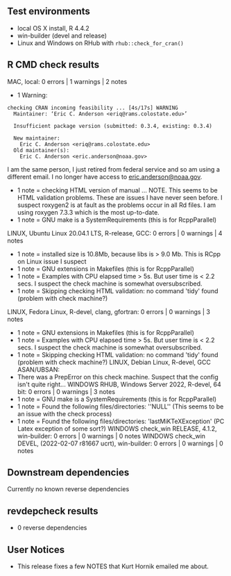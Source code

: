 ## Test environments

* local OS X install, R 4.4.2
* win-builder (devel and release)
* Linux and Windows on RHub with `rhub::check_for_cran()`

## R CMD check results



MAC, local: 0 errors | 1 warnings | 2 notes

  - 1 Warning: 
```
checking CRAN incoming feasibility ... [4s/17s] WARNING
  Maintainer: ‘Eric C. Anderson <eriq@rams.colostate.edu>’
  
  Insufficient package version (submitted: 0.3.4, existing: 0.3.4)
  
  New maintainer:
    Eric C. Anderson <eriq@rams.colostate.edu>
  Old maintainer(s):
    Eric C. Anderson <eric.anderson@noaa.gov>
```

I am the same person, I just retired from federal service and so am using a
different email.  I no longer have access to eric.anderson@noaa.gov.

  - 1 note =  checking HTML version of manual ... NOTE. This seems to be HTML validation problems. These
              are issues I have never seen before. I suspect roxygen2 is at fault as the problems occur
              in all Rd files.  I am using roxygen 7.3.3 which is the most up-to-date.  
  - 1 note =  GNU make is a SystemRequirements (this is for RcppParallel)
  
LINUX, Ubuntu Linux 20.04.1 LTS, R-release, GCC: 0 errors | 0 warnings | 4 notes

  - 1 note = installed size is 10.8Mb, because libs is > 9.0 Mb. This is RCpp on Linux issue I suspect
  - 1 note =  GNU extensions in Makefiles (this is for RcppParallel)
  - 1 note = Examples with CPU elapsed time > 5s. But user time is < 2.2 secs.  I suspect
    the check machine is somewhat oversubscribed.
  - 1 note = Skipping checking HTML validation: no command 'tidy' found (problem with check machine?)
  
LINUX, Fedora Linux, R-devel, clang, gfortran:  0 errors | 0 warnings | 3 notes
  - 1 note =  GNU extensions in Makefiles (this is for RcppParallel)
  - 1 note = Examples with CPU elapsed time > 5s. But user time is < 2.2 secs.  I suspect
    the check machine is somewhat oversubscribed.
  - 1 note = Skipping checking HTML validation: no command 'tidy' found (problem with check machine?)
LINUX, Debian Linux, R-devel, GCC ASAN/UBSAN: 
  - There was a PrepError on this check machine.  Suspect that the config isn't quite right...
WINDOWS RHUB, Windows Server 2022, R-devel, 64 bit: 0 errors | 0 warnings | 3 notes
  - 1 note =  GNU make is a SystemRequirements (this is for RcppParallel)
  - 1 note = Found the following files/directories: ''NULL''  (This seems to be an issue with the check process)
  - 1 note = Found the following files/directories: 'lastMiKTeXException' (PC Latex exception of some sort?)
WINDOWS check_win RELEASE, 4.1.2, win-builder: 0 errors | 0 warnings | 0 notes
WINDOWS check_win DEVEL, (2022-02-07 r81667 ucrt), win-builder: 0 errors | 0 warnings | 0 notes



## Downstream dependencies

Currently no known reverse dependencies

## revdepcheck results

* 0 reverse dependencies

## User Notices

* This release fixes a few NOTES that Kurt Hornik emailed me about.

